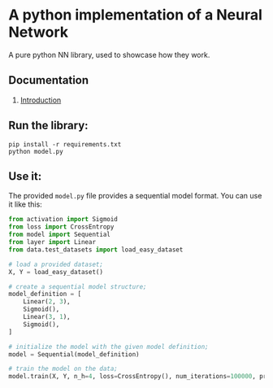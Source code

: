 # A python implementation of a Neural Network

A pure python NN library, used to showcase how they work.

## Documentation

1. [Introduction](https://htmlpreview.github.io/?https://github.com/gruberpatrick/nn/blob/master/documentation/Introduction.html)

## Run the library:

```
pip install -r requirements.txt
python model.py
```

## Use it:

The provided `model.py` file provides a sequential model format. You can use it like this:

```python
from activation import Sigmoid
from loss import CrossEntropy
from model import Sequential
from layer import Linear
from data.test_datasets import load_easy_dataset

# load a provided dataset;
X, Y = load_easy_dataset()

# create a sequential model structure;
model_definition = [
    Linear(2, 3),
    Sigmoid(),
    Linear(3, 1),
    Sigmoid(),
]

# initialize the model with the given model definition;
model = Sequential(model_definition)

# train the model on the data;
model.train(X, Y, n_h=4, loss=CrossEntropy(), num_iterations=100000, print_cost=True)
```

